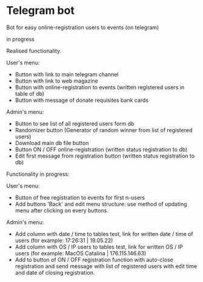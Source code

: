 # Telegram bot

Bot for easy online-registration users to events (on telegram)

in progress


Realised functionality.

User's menu:

- Button with link to main telegram channel
- Button with link to web magazine
- Button with online-registration to events (written registered users in table of db)
- Button with message of donate requisites bank cards

Admin's menu:

- Button to see list of all registered users form db
- Randomizer button (Generator of random winner from list of registered users)
- Download main db file button
- Button ON / OFF online-registration (written status registration to db)
- Edit first message from registration button (written status registration to db)


Functionality in progress:

User's menu:

- Button of free registration to events for first n-users
- Add buttons 'Back' and edit menu structure: use method of updating menu after clicking on every buttons.

Admin's menu:

- Add column with date / time to tables test, link for written date / time of users (for example: 17:26:31 | 19.05.22)
- Add column with OS / IP users to tables test, link for written OS / IP users (for example: MacOS Catalina | 176.115.146.63)
- Add to button of ON / OFF registration function with auto-close registration and send message with list of registered users with edit time and date of closing registration.


